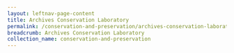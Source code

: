 ```yaml
---
layout: leftnav-page-content
title: Archives Conservation Laboratory
permalink: /conservation-and-preservation/archives-conservation-laboratory/
breadcrumb: Archives Conservation Laboratory
collection_name: conservation-and-preservation
---
```

